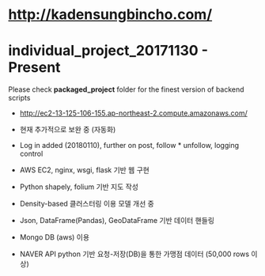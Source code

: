# http://kadensungbincho.com/
# individual_project_20171130 - Present

Please check **packaged_project**  folder for the finest version of backend scripts
- http://ec2-13-125-106-155.ap-northeast-2.compute.amazonaws.com/

- 현재 추가적으로 보완 중 (자동화)
- Log in added (20180110), further on post, follow * unfollow, logging control
- AWS EC2, nginx, wsgi, flask 기반 웹 구현
- Python shapely, folium 기반 지도 작성
- Density-based 클러스터링 이용 모델 개선 중
- Json, DataFrame(Pandas), GeoDataFrame 기반 데이터 핸들링
- Mongo DB (aws) 이용
- NAVER API python 기반 요청-저장(DB)을 통한 가맹점 데이터 (50,000 rows 이상)
